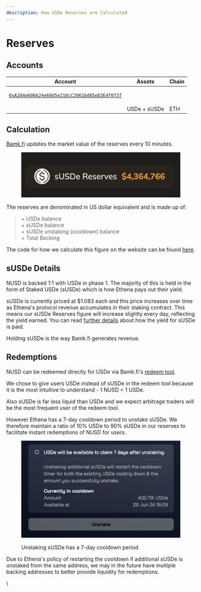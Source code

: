 ```yaml
---
description: How USDe Reserves are Calculated
---
```


# Reserves

## Accounts

| Account                                                                                                                                       | Assets       | Chain |
| --------------------------------------------------------------------------------------------------------------------------------------------- | ------------ | ----- |
| <pre data-full-width="true"><code><a data-footnote-ref href="#user-content-fn-1">0xA284e606624e60d5e218cC2061bd85eD3E4f073f</a>
</code></pre> | USDe + sUSDe | ETH   |

## Calculation

[Bamk.fi](https://bamk.fi)  updates the market value of the reserves every 10 minutes.&#x20;

<figure><img src="../.gitbook/assets/Screenshot 2024-06-25 at 13.09.09.png" alt=""><figcaption></figcaption></figure>

The reserves are denominated in US dollar equivalent and is made up of:

> \+ USDe balance\
> \+ sUSDe balance\
> \+ sUSDe unstaking (cooldown) balance\
> \= Total Backing

The code for how we calculate this figure on the website can be found [here](https://github.com/bamkfi/bamkfi-frontend/blob/main/src/app/page.tsx#L60-L184).

## sUSDe Details

NUSD is backed 1:1 with USDe in phase 1. The majority of this is held in the form of Staked USDe (sUSDe) which is how Ethena pays out their yield.&#x20;

sUSDe is currently priced at $1.083 each and this price increases over time as Ethena's protocol revenue accumulates in their staking contract. This means our sUSDe Reserves figure will increase slightly every day, reflecting the yield earned. You can read [further details](https://ethena-labs.gitbook.io/ethena-labs/solution-design/staking-usde) about how the yield for sUSDe is paid.

Holding sUSDe is the way Bamk.fi generates revenue.

## Redemptions

NUSD can be redeemed directly for USDe via Bamk.fi's [redeem tool](https://docs.bamk.fi/bamkfi/how-tos/redeemnusd).&#x20;

We chose to give users USDe instead of sUSDe in the redeem tool because it is the most intuitive to understand - 1 NUSD = 1 USDe.&#x20;

Also sUSDe is far less liquid than USDe and we expect arbitrage traders will be the most frequent user of the redeem tool.

However Ethena has a 7-day cooldown period to unstake sUSDe. We therefore maintain a ratio of 10% USDe to 90% sUSDe in our reserves to facilitate instant redemptions of NUSD for users.&#x20;

<figure><img src="../.gitbook/assets/Screenshot 2024-06-21 at 23.37.48 2.png" alt=""><figcaption><p>Unstaking sUSDe has a 7-day cooldown period</p></figcaption></figure>

Due to Ethena's policy of restarting the cooldown if additional sUSDe is unstaked from the same address, we may in the future have multiple backing addresses to better provide liquidity for redemptions.

\


[^1]: 
